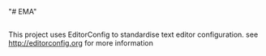 "# EMA" 

##

This project uses EditorConfig to standardise text editor configuration.
see http://editorconfig.org for more information
